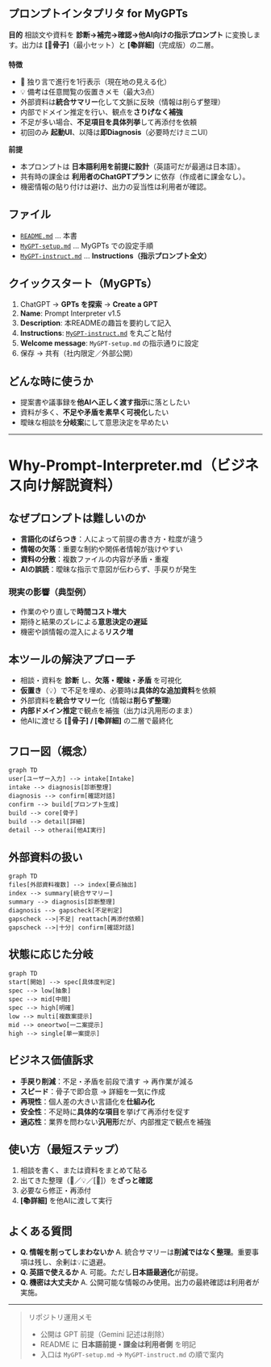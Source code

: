 ## プロンプトインタプリタ for MyGPTs

**目的**
相談文や資料を **診断→補完→確認→他AI向けの指示プロンプト** に変換します。出力は **\[📝骨子]**（最小セット）と **\[📚詳細]**（完成版）の二層。

**特徴**

* 🤖 独り言で進行を1行表示（現在地の見える化）
* 💡 備考は任意閲覧の仮置きメモ（最大3点）
* 外部資料は**統合サマリー**化して文脈に反映（情報は削らず整理）
* 内部でドメイン推定を行い、観点を**さりげなく補強**
* 不足が多い場合、**不足項目を具体列挙**して再添付を依頼
* 初回のみ **起動UI**、以降は**即Diagnosis**（必要時だけミニUI）

**前提**

* 本プロンプトは **日本語利用を前提に設計**（英語可だが最適は日本語）。
* 共有時の課金は **利用者のChatGPTプラン** に依存（作成者に課金なし）。
* 機密情報の貼り付けは避け、出力の妥当性は利用者が確認。

## ファイル

* [`README.md`](./README.md) … 本書
* [`MyGPT-setup.md`](./MyGPT-setup.md) … MyGPTs での設定手順
* [`MyGPT-instruct.md`](./MyGPT-instruct.md) … **Instructions（指示プロンプト全文）**

## クイックスタート（MyGPTs）

1. ChatGPT → **GPTs を探索** → **Create a GPT**
2. **Name**: Prompt Interpreter v1.5
3. **Description**: 本READMEの趣旨を要約して記入
4. **Instructions**: [`MyGPT-instruct.md`](./MyGPT-instruct.md) を丸ごと貼付
5. **Welcome message**: `MyGPT-setup.md` の指示通りに設定
6. 保存 → 共有（社内限定／外部公開）

## どんな時に使うか

* 提案書や議事録を**他AIへ正しく渡す指示**に落としたい
* 資料が多く、**不足や矛盾を素早く可視化**したい
* 曖昧な相談を**分岐案**にして意思決定を早めたい

---

# Why-Prompt-Interpreter.md（ビジネス向け解説資料）

## なぜプロンプトは難しいのか

* **言語化のばらつき**：人によって前提の書き方・粒度が違う
* **情報の欠落**：重要な制約や関係者情報が抜けやすい
* **資料の分散**：複数ファイルの内容が矛盾・重複
* **AIの誤読**：曖昧な指示で意図が伝わらず、手戻りが発生

### 現実の影響（典型例）

* 作業のやり直しで**時間コスト増大**
* 期待と結果のズレによる**意思決定の遅延**
* 機密や誤情報の混入による**リスク増**

## 本ツールの解決アプローチ

* 相談・資料を **診断** し、**欠落・曖昧・矛盾** を可視化
* **仮置き**（💡）で不足を埋め、必要時は**具体的な追加資料**を依頼
* 外部資料を**統合サマリー**化（情報は**削らず整理**）
* **内部ドメイン推定**で観点を補強（出力は汎用形のまま）
* 他AIに渡せる **\[📝骨子] / \[📚詳細]** の二層で最終化

## フロー図（概念）

```mermaid
graph TD
user[ユーザー入力] --> intake[Intake]
intake --> diagnosis[診断整理]
diagnosis --> confirm[確認対話]
confirm --> build[プロンプト生成]
build --> core[骨子]
build --> detail[詳細]
detail --> otherai[他AI実行]
```

## 外部資料の扱い

```mermaid
graph TD
files[外部資料複数] --> index[要点抽出]
index --> summary[統合サマリー]
summary --> diagnosis[診断整理]
diagnosis --> gapscheck[不足判定]
gapscheck -->|不足| reattach[再添付依頼]
gapscheck -->|十分| confirm[確認対話]
```

## 状態に応じた分岐

```mermaid
graph TD
start[開始] --> spec[具体度判定]
spec --> low[抽象]
spec --> mid[中間]
spec --> high[明確]
low --> multi[複数案提示]
mid --> oneortwo[一二案提示]
high --> single[単一案提示]
```

## ビジネス価値訴求

* **手戻り削減**：不足・矛盾を前段で潰す → 再作業が減る
* **スピード**：骨子で即合意 → 詳細を一気に作成
* **再現性**：個人差の大きい言語化を**仕組み化**
* **安全性**：不足時に**具体的な項目**を挙げて再添付を促す
* **適応性**：業界を問わない**汎用形**だが、内部推定で観点を補強

## 使い方（最短ステップ）

1. 相談を書く、または資料をまとめて貼る
2. 出てきた整理（🤖／💡／\[📝]）を**ざっと確認**
3. 必要なら修正・再添付
4. **\[📚詳細]** を他AIに渡して実行

## よくある質問

* **Q. 情報を削ってしまわないか**
  A. 統合サマリーは**削減ではなく整理**。重要事項は残し、余剰は💡に退避。
* **Q. 英語で使えるか**
  A. 可能。ただし**日本語最適化**が前提。
* **Q. 機密は大丈夫か**
  A. 公開可能な情報のみ使用。出力の最終確認は利用者が実施。

---

> リポジトリ運用メモ
>
> * 公開は GPT 前提（Gemini 記述は削除）
> * README に **日本語前提・課金は利用者側** を明記
> * 入口は `MyGPT-setup.md` → `MyGPT-instruct.md` の順で案内

